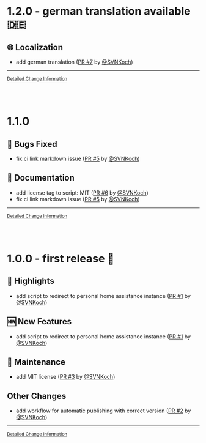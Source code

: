 # 1.2.0 - german translation available 🇩🇪

## :globe_with_meridians: Localization 

- add german translation ([PR #7](https://github.com/SVNKoch/my-home-assistant-automatic-link-redirect-userscript/pull/7) by [@SVNKoch]())

---

<sub>[Detailed Change Information](https://github.com/SVNKoch/my-home-assistant-automatic-link-redirect-userscript/compare/v1.1.0...v1.2.0)</sub>

<br>
<br>

# 1.1.0

## :bug: Bugs Fixed

- fix ci link markdown issue ([PR #5](https://github.com/SVNKoch/my-home-assistant-automatic-link-redirect-userscript/pull/5) by [@SVNKoch]())

## :bookmark_tabs: Documentation

- add license tag to script: MIT ([PR #6](https://github.com/SVNKoch/my-home-assistant-automatic-link-redirect-userscript/pull/6) by [@SVNKoch]())
- fix ci link markdown issue ([PR #5](https://github.com/SVNKoch/my-home-assistant-automatic-link-redirect-userscript/pull/5) by [@SVNKoch]())

---

<sub>[Detailed Change Information](https://github.com/SVNKoch/my-home-assistant-automatic-link-redirect-userscript/compare/v1.0.0...v1.1.0)</sub>

<br>
<br>

# 1.0.0 - first release 🚀

## :loudspeaker: Highlights

- add script to redirect to personal home assistance instance ([PR #1](https://github.com/SVNKoch/my-home-assistant-automatic-link-redirect-userscript/pull/1) by [@SVNKoch]())

## :new: New Features

- add script to redirect to personal home assistance instance ([PR #1](https://github.com/SVNKoch/my-home-assistant-automatic-link-redirect-userscript/pull/1) by [@SVNKoch]())

## :toolbox: Maintenance

- add MIT license ([PR #3](https://github.com/SVNKoch/my-home-assistant-automatic-link-redirect-userscript/pull/3) by [@SVNKoch]())

## Other Changes

- add workflow for automatic publishing with correct version ([PR #2](https://github.com/SVNKoch/my-home-assistant-automatic-link-redirect-userscript/pull/2) by [@SVNKoch]())

---

<sub>[Detailed Change Information](https://github.com/SVNKoch/my-home-assistant-automatic-link-redirect-userscript/compare/...v1.0.0)</sub>

<br>
<br>

